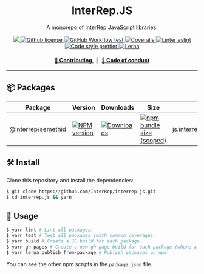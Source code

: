 <p align="center">
    <h1 align="center">
        InterRep.JS
    </h1>
    <p align="center">A monorepo of InterRep JavaScript libraries.</p>
</p>

<p align="center">
    <a href="https://github.com/InterRep">
        <img src="https://img.shields.io/badge/project-InterRep-blue.svg?style=flat-square">
    </a>
    <a href="https://github.com/interrep/interrep.js/blob/main/LICENSE">
        <img alt="Github license" src="https://img.shields.io/github/license/interrep/interrep.js.svg?style=flat-square">
    </a>
    <a href="https://github.com/interrep/interrep.js/actions?query=workflow%3Atest">
        <img alt="GitHub Workflow test" src="https://img.shields.io/github/workflow/status/interrep/interrep.js/test?label=test&style=flat-square&logo=github">
    </a>
    <a href="https://coveralls.io/github/InterRep/interrep.js">
        <img alt="Coveralls" src="https://img.shields.io/coveralls/github/InterRep/interrep.js?style=flat-square&logo=coveralls">
    </a>
    <a href="https://eslint.org/">
        <img alt="Linter eslint" src="https://img.shields.io/badge/linter-eslint-8080f2?style=flat-square&logo=eslint">
    </a>
    <a href="https://prettier.io/">
        <img alt="Code style prettier" src="https://img.shields.io/badge/code%20style-prettier-f8bc45?style=flat-square&logo=prettier">
    </a>
    <a href="https://lerna.js.org/">
        <img alt="Lerna" src="https://img.shields.io/badge/maintained%20with-lerna-8f6899.svg?style=flat-square">
    </a>
</p>

<div align="center">
    <h4>
        <a href="https://github.com/InterRep/interrep.js/blob/main/CONTRIBUTING.md">
            👥 Contributing
        </a>
        <span>&nbsp;&nbsp;|&nbsp;&nbsp;</span>
        <a href="https://github.com/InterRep/interrep.js/blob/main/code_of_conduct.md">
            🤝 Code of conduct
        </a>
    </h4>
</div>

___

## 📦 Packages

<table>
  <th>Package</th>
  <th>Version</th>
  <th>Downloads</th>
  <th>Size</th>
  <th>Demo</th>
  <tbody>
    <tr>
      <td>
        <a href="https://github.com/InterRep/interrep.js/tree/main/packages/semethid">
          @interrep/semethid
        </a>
      </td>
      <td>
        <!-- NPM version -->
        <a href="https://npmjs.org/package/@interrep/semethid">
          <img src="https://img.shields.io/npm/v/@interrep/semethid.svg?style=flat-square" alt="NPM version" />
        </a>
      </td>
      <td>
        <!-- Downloads -->
        <a href="https://npmjs.org/package/@interrep/semethid">
          <img src="https://img.shields.io/npm/dm/@interrep/semethid.svg?style=flat-square" alt="Downloads" />
        </a>
      </td>
      <td>
        <!-- Size -->
        <a href="https://bundlephobia.com/package/@interrep/semethid">
          <img src="https://img.shields.io/bundlephobia/minzip/@interrep/semethid" alt="npm bundle size (scoped)" />
        </a>
      </td>
      <td>
        <!-- Demo -->
        <a href="https://js.interrep.link/semethid/">
            js.interrep.link/semethid
        </a>
      </td>
    </tr>
  <tbody>
</table>

## 🛠 Install

Clone this repository and install the dependencies:

```bash
$ git clone https://github.com/InterRep/interrep.js.git
$ cd interrep.js && yarn
```

## 📜 Usage

```bash
$ yarn lint # Lint all packages.
$ yarn test # Test all packages (with common coverage).
$ yarn build # Create a JS build for each package.
$ yarn gh-pages # Create a new gh-page build for each package (where a demo exists).
$ yarn lerna publish from-package # Publish packages on npm.
```

You can see the other npm scripts in the `package.json` file.
